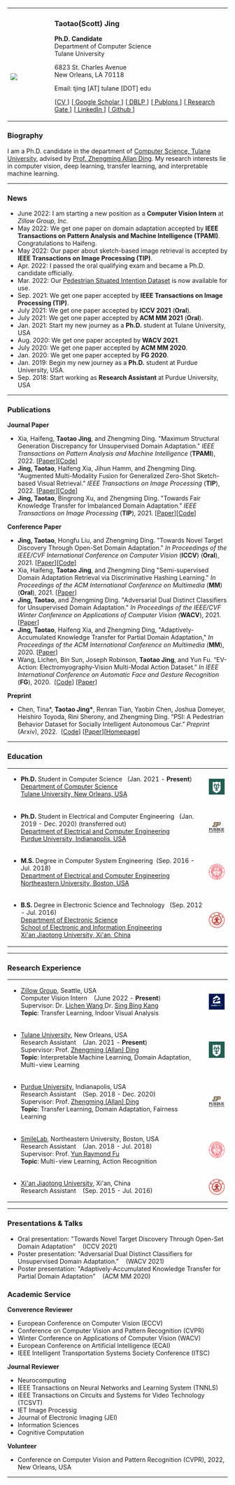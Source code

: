 <!-- 
![Scott Jing](/img/website/scott.jpg){:height="30%" width="30%"} -->

<table style="border: none !important">
<tbody>
<tr style="border: none">
<td width="20%" style="border: none  !important">
<div>
<br>
<img src='/img/website/scott.jpg' style="max-width:100%; margin-top:50%"/>
</div>
</td>
<td width="80%" style="border: none !important">
<h3 href='scottjingtt.github.io'>Taotao(Scott) Jing</h3>
<p>
<span style="font-weight:bold">Ph.D. Candidate</span><br>
Department of Computer Science<br>
Tulane University
</p>
<p>
6823 St. Charles Avenue<br>
New Orleans, LA 70118
</p>
<p>
<span>
Email: tjing [AT] tulane [DOT] edu
</span>
</p>
<p>
<span>
[<a href = "/files/CV.pdf">CV </a>]
[<a href = "https://scholar.google.com/citations?user=OTPyfwkAAAAJ&hl=en&oi=ao"> Google Scholar </a>]
[<a href = "https://dblp.uni-trier.de/pers/hd/j/Jing:Taotao"> DBLP </a>]
[<a href = "https://publons.com/researcher/4941569/taotao-jing"> Publons </a>]
[<a href = "https://www.researchgate.net/profile/Taotao-Jing"> Research Gate </a>]
[<a href = "https://www.linkedin.com/in/taotaojing/"> LinkedIn </a>]
[<a href = "https://github.com/scottjingtt" > Github </a>]
</span>
</p>
</td>
</tr>
</tbody>
</table>

### Biography
I am a Ph.D. candidate in the department of [Computer Science, Tulane University](https://sse.tulane.edu/cs), advised by [Prof. Zhengming Allan Ding](http://www.cs.tulane.edu/~zding1/). My research interests lie in computer vision, deep learning, transfer learning, and interpretable machine learning.

---
### News
- June 2022: I am starting a new position as a **Computer Vision Intern** at *Zillow Group, Inc.*
- May 2022: We get one paper on domain adaptation accepted by **IEEE Transactions on Pattern Analysis and Machine Intelligence (TPAMI)**. Congratulations to Haifeng. 
- May 2022: Our paper about sketch-based image retrieval is accepted by **IEEE Transactions on Image Processing (TIP)**.
- Apr. 2022: I passed the oral qualifying exam and became a Ph.D. candidate officially.
- Mar. 2022: Our [Pedestrian Situated Intention Dataset](http://situated-intent.net/pedestrian_dataset/) is now available for use.
- Sep. 2021: We get one paper accepted by **IEEE Transactions on Image Processing (TIP)**.
- July 2021: We get one paper accepted by **ICCV 2021** (**Oral**).
- July 2021: We get one paper accepted by **ACM MM 2021** (**Oral**).
- Jan. 2021: Start my new journey as a **Ph.D.** student at Tulane University, USA
- Aug. 2020: We get one paper accepted by **WACV 2021**.
- July 2020: We get one paper accepted by **ACM MM 2020**.
- Jan. 2020: We get one paper accepted by **FG 2020**.
- Jan. 2019: Begin my new journey as a **Ph.D.** student at Purdue University, USA.
- Sep. 2018: Start working as **Research Assistant** at Purdue University, USA
  
---
### Publications
**Journal Paper**
- Xia, Haifeng, **Taotao Jing**, and Zhengming Ding. "Maximum Structural Generation Discrepancy for Unsupervised Domain Adaptation." *IEEE Transactions on Pattern Analysis and Machine Intelligence* (**TPAMI**), 2022. [[Paper](https://ieeexplore.ieee.org/document/9772946)][[Code]()]
- **Jing, Taotao**, Haifeng Xia, Jihun Hamm, and Zhengming Ding. "Augmented Multi-Modality Fusion for Generalized Zero-Shot Sketch-based Visual Retrieval." *IEEE Transactions on Image Processing* (**TIP**), 2022. [[Paper](https://ieeexplore.ieee.org/document/9775617)][[Code](https://github.com/scottjingtt/AMF_GZS_SBIR)]
- **Jing, Taotao**, Bingrong Xu, and Zhengming Ding. "Towards Fair Knowledge Transfer for Imbalanced Domain Adaptation." *IEEE Transactions on Image Processing* (**TIP**), 2021. [[Paper](https://ieeexplore.ieee.org/document/9547057)][[Code](https://github.com/scottjingtt/TFKT)]

**Conference Paper**
- **Jing, Taotao**, Hongfu Liu, and Zhengming Ding. "Towards Novel Target Discovery Through Open-Set Domain Adaptation." *In Proceedings of the IEEE/CVF International Conference on Computer Vision* (**ICCV**) (**Oral**), 2021. [[Paper](https://openaccess.thecvf.com/content/ICCV2021/papers/Jing_Towards_Novel_Target_Discovery_Through_Open-Set_Domain_Adaptation_ICCV_2021_paper.pdf)][[Code](https://github.com/scottjingtt/SROSDA)]
- Xia, Haifeng, **Taotao Jing**, and Zhengming Ding "Semi-supervised Domain Adaptation Retrieval via Discriminative Hashing Learning." *In Proceedings of the ACM International Conference on Multimedia* (**MM**) (**Oral**), 2021. [[Paper](https://www.crcv.ucf.edu/chenchen/DHLing_MM_2021.pdf)]
- **Jing, Taotao**, and Zhengming Ding. "Adversarial Dual Distinct Classifiers for Unsupervised Domain Adaptation." *In Proceedings of the IEEE/CVF Winter Conference on Applications of Computer Vision* (**WACV**), 2021. [[Paper](https://arxiv.org/pdf/2008.11878.pdf)]
- **Jing, Taotao**, Haifeng Xia, and Zhengming Ding, "Adaptively-Accumulated Knowledge Transfer for Partial Domain Adaptation," *In Proceedings of the ACM International Conference on Multimedia* (**MM**), 2020. [[Paper](https://dl.acm.org/doi/abs/10.1145/3394171.3413986)]
- Wang, Lichen, Bin Sun, Joseph Robinson, **Taotao Jing**, and Yun Fu. “EV-Action: Electromyography-Vision Multi-Modal Action Dataset.” *In IEEE International Conference on Automatic Face and Gesture Recognition* (**FG**), 2020. &nbsp;[[Code](https://github.com/wanglichenxj/EV-Action-Electromyography-Vision-Multi-Modal-Action-Dataset)] [[Paper](https://github.com/wanglichenxj/EV-Action-Electromyography-Vision-Multi-Modal-Action-Dataset/blob/master/presentations/FG20_EVAction.pdf)]

**Preprint**
- Chen, Tina&ast;, **Taotao Jing&ast;**, Renran Tian, Yaobin Chen, Joshua Domeyer, Heishiro Toyoda, Rini Sherony, and Zhengming Ding. “PSI: A Pedestrian Behavior Dataset for Socially Intelligent Autonomous Car.” *Preprint* (Arxiv), 2022. &nbsp;[[Code](https://github.com/PSI-Intention2022/PSI-Intention)] [[Paper](https://arxiv.org/pdf/2112.02604.pdf)][[Homepage](http://situated-intent.net/pedestrian_dataset/)]

---
### Education
<table style="border: none !important">
<tbody>
<!-- Phd Tulane -->
<tr style="border: none !important">
<td width="90%" style="border: none !important">
<div>
<ul>
<li>
<strong>Ph.D.</strong> Student in Computer Science &nbsp;&nbsp;(Jan. 2021 - <strong>Present</strong>) <br>
<a href="https://sse.tulane.edu/cs"> Department of Computer Science <br>
Tulane University, New Orleans, USA </a>
</li>
</ul>
</div>
</td>
<td width="10%" style="border: none !important">
<img style="float:right; max-width:100%; margin-top:0" src="/img/logos/tulane_logo_square.png"/>
</td>
</tr>
<!-- Phd Purdue -->
<tr>
<td style="border: none !important">
<div>
<ul>
<li>
<strong>Ph.D.</strong> Student in Electrical and Computer Engineering &nbsp;&nbsp;(Jan. 2019 - Dec. 2020) (transferred out) <br>
<a href="https://engineering.purdue.edu/ECE"> Department of Electrical and Computer Engineering<br>
  Purdue University, Indianapolis, USA </a>
</li>
</ul>
</div>
</td>
<td style="border: none !important">
<img style="float:right; max-width:100%; margin-top:0" src="/img/logos/purdue_logo_square.png"/>
</td>
</tr>
<!-- Master NEU -->
<tr>
<td style="border: none !important">
<div>
<ul>
<li>
<strong>M.S.</strong> Degree in Computer System Engineering&nbsp;&nbsp;(Sep. 2016 - Jul. 2018)<br>
<a href="https://ece.northeastern.edu/"> Department of Electrical and Computer Engineering <br>
Northeastern University, Boston, USA </a>
</li>
</ul>
</div>
</td>
<td style="border: none !important">
<img style="float:right; max-width:100%; margin-top:0" src="/img/logos/neu_logo_red.png"/>
</td>
</tr>
<!-- BS XJTU -->
<tr>
<td style="border: none !important">
<div>
<ul>
<li>
<strong>B.S.</strong> Degree in Electronic Science and Technology &nbsp;&nbsp;(Sep. 2012 - Jul. 2016) <br>
<a href="http://en.xjtu.edu.cn/"> Department of Electronic Science<br>
  School of Electronic and Information Engineering<br>
  Xi'an Jiaotong University, Xi'an, China </a>
</li>
</ul>
</div>
</td>
<td style="border: none !important">
<img style="float:right; max-width:100%; margin-top:0" src="/img/logos/xjtu_logo.png"/>
</td>
</tr>
</tbody>
</table>

---
### Research Experience
<table style="border: none !important">
<tbody>
<!-- 2022 Summer Zillow -->
<tr style="border: none !important">
<td width="90%" style="border: none !important">
<div>
<ul>
<li>
<a href="https://www.zillowgroup.com">Zillow Group</a>, Seattle, USA <br>
Computer Vision Intern &nbsp;&nbsp; (June 2022 - <strong>Present</strong>) <br>
Supervisor: Dr. <a href="https://sites.google.com/site/lichenwang123/">Lichen Wang </a> Dr. <a href="http://www.singbingkang.com">Sing Bing Kang </a><br>
<strong>Topic</strong>: Transfer Learning, Indoor Visual Analysis
</li>
</ul>
</div>
</td>
<td width="10%" style="border: none !important">
<img style="float:right; max-width:100%; margin:0;" src="/img/logos/zillow_logo.png"/>
</td>
</tr>
<!-- Phd Tulane -->
<tr style="border: none !important">
<td style="border: none !important">
<div>
<ul>
<li>
<a href="https://sse.tulane.edu/cs">Tulane University</a>, New Orleans, USA <br>
Research Assistant &nbsp;&nbsp; (Jan. 2021 - <strong>Present</strong>) <br>
Supervisor: Prof. <a href="http://www.cs.tulane.edu/~zding1/">Zhengming (Allan) Ding </a> <br>
<strong>Topic</strong>: Interpretable Machine Learning, Domain Adaptation, Multi-view Learning
</li>
</ul>
</div>
</td>
<td style="border: none !important">
<img style="float:right; max-width:100%; margin-top:0" src="/img/logos/tulane_logo_square.png"/>
</td>
</tr>
<!-- Phd Purdue -->
<tr>
<td style="border: none !important">
<div>
<ul>
<li>
<a href="https://engineering.purdue.edu/ECE">Purdue University</a>, Indianapolis, USA <br>
Research Assistant &nbsp;&nbsp; (Sep. 2018 - Dec. 2020) <br>
Supervisor: Prof. <a href="http://www.cs.tulane.edu/~zding1/">Zhengming (Allan) Ding </a> <br>
<strong>Topic</strong>: Transfer Learning, Domain Adaptation, Fairness Learning

</li>
</ul>
</div>
</td>
<td style="border: none !important">
<img style="float:right; max-width:100%; margin-top:0" src="/img/logos/purdue_logo_square.png"/>
</td>
</tr>
<!-- Master NEU -->
<tr>
<td style="border: none !important">
<div>
<ul>
<li>
<a href="https://web.northeastern.edu/smilelab/">SmileLab</a>, Northeastern University, Boston, USA <br>
Research Assistant &nbsp;&nbsp; (Jan. 2018 - Jul. 2018) <br>
Supervisor: Prof. <a href="http://www1.ece.neu.edu/~yunfu/">Yun Raymond Fu </a> <br>
<strong>Topic</strong>: Multi-view Learning, Action Recognition

</li>
</ul>
</div>
</td>
<td style="border: none !important">
<img style="float:right; max-width:100%; margin-top:0" src="/img/logos/neu_logo_red.png"/>
</td>
</tr>
<!-- BS XJTU -->
<tr>
<td style="border: none !important">
<div>
<ul>
<li>
<a href="http://en.xjtu.edu.cn/">Xi'an Jiaotong University</a>, Xi'an, China <br>
Research Assistant &nbsp;&nbsp; (Sep. 2015 - Jul. 2016) <br>
</li>
</ul>
</div>
</td>
<td style="border: none !important">
<img style="float:right; max-width:100%; margin-top:0" src="/img/logos/xjtu_logo.png"/>
</td>
</tr>
</tbody>
</table>


---

### Presentations & Talks
- Oral presentation: "Towards Novel Target Discovery Through Open-Set Domain Adaptation" &nbsp;&nbsp; (ICCV 2021)<br>
- Poster presentation: "Adversarial Dual Distinct Classifiers for Unsupervised Domain Adaptation." &nbsp;&nbsp; (WACV 2021)<br>
- Poster presentation: "Adaptively-Accumulated Knowledge Transfer for Partial Domain Adaptation" &nbsp;&nbsp; (ACM MM 2020)<br>

### Academic Service
**Converence Reviewer**
- European Conference on Computer Vision (ECCV)
- Conference on Computer Vision and Pattern Recognition (CVPR)
- Winter Conference on Applications of Computer Vision (WACV)
- European Conference on Artificial Intelligence (ECAI)
- IEEE Intelligent Transportation Systems Society Conference (ITSC)

**Journal Reviewer**
- Neurocomputing
- IEEE Transactions on Neural Networks and Learning System (TNNLS)
- IEEE Transactions on Circuits and Systems for Video Technology (TCSVT)
- IET Image Processig
- Journal of Electronic Imaging (JEI)
- Information Sciences
- Cognitive Computation
  
**Volunteer**
- Conference on Computer Vision and Pattern Recognition (CVPR), 2022, New Orleans, USA


---

